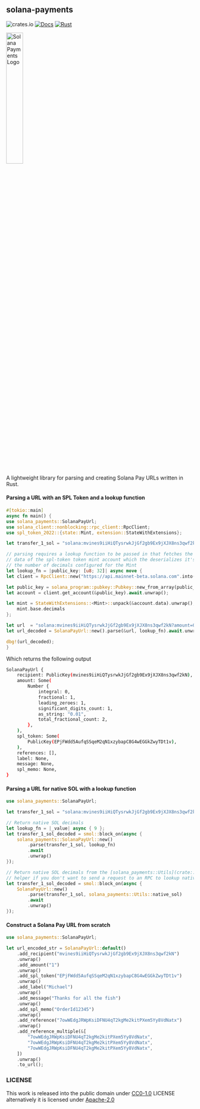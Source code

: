## solana-payments
![crates.io](https://img.shields.io/crates/v/solana-payments.svg) [![Docs](https://docs.rs/solana-payments/badge.svg)](https://docs.rs/solana-payments) [![Rust](https://github.com/JamiiDao/SolanaPayments/actions/workflows/rust.yml/badge.svg)](https://github.com/JamiiDao/SolanaPayments/actions/workflows/rust.yml)

<img src="https://raw.githubusercontent.com/JamiiDao/SolanaPayments/master/Brand-Collateral/solana-payments-icon.svg" alt="Solana Payments Logo" width="30%">

A lightweight library for parsing and creating Solana Pay URLs written in Rust.

#### Parsing a URL with an SPL Token and a lookup function
```rust ,no_run
#[tokio::main]
async fn main() {
use solana_payments::SolanaPayUrl;
use solana_client::nonblocking::rpc_client::RpcClient;
use spl_token_2022::{state::Mint, extension::StateWithExtensions};

let transfer_1_sol = "solana:mvines9iiHiQTysrwkJjGf2gb9Ex9jXJX8ns3qwf2kN?amount=1&label=Michael&message=Thanks%20for%20all%20the%20fish&memo=OrderId12345";

// parsing requires a lookup function to be passed in that fetches the account
// data of the spl-token token mint account which the deserializes it's data to get 
// the number of decimals configured for the Mint
let lookup_fn = |public_key: [u8; 32]| async move {
let client = RpcClient::new("https://api.mainnet-beta.solana.com".into());

let public_key = solana_program::pubkey::Pubkey::new_from_array(public_key);
let account = client.get_account(&public_key).await.unwrap();

let mint = StateWithExtensions::<Mint>::unpack(&account.data).unwrap();
    mint.base.decimals
};

let url  = "solana:mvines9iiHiQTysrwkJjGf2gb9Ex9jXJX8ns3qwf2kN?amount=0.01&spl-token=EPjFWdd5AufqSSqeM2qN1xzybapC8G4wEGGkZwyTDt1v";
let url_decoded = SolanaPayUrl::new().parse(&url, lookup_fn).await.unwrap();

dbg!(url_decoded);
}
```

Which returns the following output
```sh
SolanaPayUrl {
    recipient: PublicKey(mvines9iiHiQTysrwkJjGf2gb9Ex9jXJX8ns3qwf2kN),
    amount: Some(
        Number {
            integral: 0,
            fractional: 1,
            leading_zeroes: 1,
            significant_digits_count: 1,
            as_string: "0.01",
            total_fractional_count: 2,
        },
    ),
    spl_token: Some(
        PublicKey(EPjFWdd5AufqSSqeM2qN1xzybapC8G4wEGGkZwyTDt1v),
    ),
    references: [],
    label: None,
    message: None,
    spl_memo: None,
}
```
#### Parsing a URL for native SOL with a lookup function
```rust
use solana_payments::SolanaPayUrl;

let transfer_1_sol = "solana:mvines9iiHiQTysrwkJjGf2gb9Ex9jXJX8ns3qwf2kN?amount=1&label=Michael&message=Thanks%20for%20all%20the%20fish&memo=OrderId12345";

// Return native SOL decimals
let lookup_fn = |_value| async { 9 };
let transfer_1_sol_decoded = smol::block_on(async {
    solana_payments::SolanaPayUrl::new()
        .parse(transfer_1_sol, lookup_fn)
        .await
        .unwrap()
});

// Return native SOL decimals from the [solana_payments::Utils](crate::Utils::native_sol)
// helper if you don't want to send a request to an RPC to lookup native SOL decimals
let transfer_1_sol_decoded = smol::block_on(async {
    SolanaPayUrl::new()
        .parse(transfer_1_sol, solana_payments::Utils::native_sol)
        .await
        .unwrap()
});
```

#### Construct a Solana Pay URL from scratch
```rust
use solana_payments::SolanaPayUrl;

let url_encoded_str = SolanaPayUrl::default()
    .add_recipient("mvines9iiHiQTysrwkJjGf2gb9Ex9jXJX8ns3qwf2kN")
    .unwrap()
    .add_amount("1")
    .unwrap()
    .add_spl_token("EPjFWdd5AufqSSqeM2qN1xzybapC8G4wEGGkZwyTDt1v")
    .unwrap()
    .add_label("Michael")
    .unwrap()
    .add_message("Thanks for all the fish")
    .unwrap()
    .add_spl_memo("OrderId12345")
    .unwrap()
    .add_reference("7owWEdgJRWpKsiDFNU4qT2kgMe2kitPXem5Yy8VdNatx")
    .unwrap()
    .add_reference_multiple(&[
        "7owWEdgJRWpKsiDFNU4qT2kgMe2kitPXem5Yy8VdNatx",
        "7owWEdgJRWpKsiDFNU4qT2kgMe2kitPXem5Yy8VdNatx",
        "7owWEdgJRWpKsiDFNU4qT2kgMe2kitPXem5Yy8VdNatx",
    ])
    .unwrap()
    .to_url();

```



### LICENSE
This work is released into the public domain under [CC0-1.0](https://choosealicense.com/licenses/cc0-1.0/#) LICENSE alternatively it is licensed under [Apache-2.0](https://choosealicense.com/licenses/apache-2.0/)